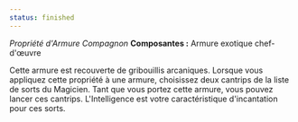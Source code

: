 ```yaml
---
status: finished
---
```

_Propriété d'Armure Compagnon_
__Composantes :__ Armure exotique chef-d'œuvre

Cette armure est recouverte de gribouillis arcaniques. Lorsque vous appliquez cette propriété à une armure, choisissez deux cantrips de la liste de sorts du Magicien. Tant que vous portez cette armure, vous pouvez lancer ces cantrips. L'Intelligence est votre caractéristique d'incantation pour ces sorts.